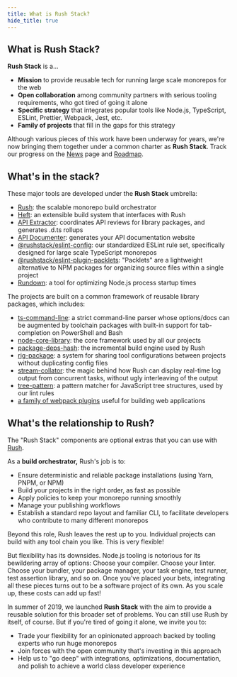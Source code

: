 ```yaml
---
title: What is Rush Stack?
hide_title: true
---
```


## What is Rush Stack?

**Rush Stack** is a...

- **Mission** to provide reusable tech for running large scale monorepos for the web
- **Open collaboration** among community partners with serious tooling requirements, who got tired of going it alone
- **Specific strategy** that integrates popular tools like Node.js, TypeScript, ESLint, Prettier, Webpack, Jest, etc.
- **Family of projects** that fill in the gaps for this strategy

Although various pieces of this work have been underway for years, we're now bringing them together under a common charter as **Rush Stack**.  Track our progress on the [News](pages/news.md) page and [Roadmap](pages/overview/roadmap.md).

## What's in the stack?

These major tools are developed under the **Rush Stack** umbrella:

- [Rush](@rushjs/): the scalable monorepo build orchestrator
- [Heft](./pages/heft/overview.md): an extensible build system that interfaces with Rush
- [API Extractor](@api-extractor/): coordinates API reviews for library packages, and generates .d.ts rollups
- [API Documenter](@api-extractor/pages/setup/generating_docs.md): generates your API documentation website
- [@<!---->rushstack/eslint-config](https://www.npmjs.com/package/@rushstack/eslint-config): our standardized
  ESLint rule set, specifically designed for large scale TypeScript monorepos
- [@<!---->rushstack/eslint-plugin-packlets](https://www.npmjs.com/package/@rushstack/eslint-plugin-packlets):
  "Packlets" are a lightweight alternative to NPM packages for organizing source files within a single project
- [Rundown](https://www.npmjs.com/package/@rushstack/rundown): a tool for optimizing Node.js process startup times

The projects are built on a common framework of reusable library packages, which includes:
- [ts-command-line](https://www.npmjs.com/package/@rushstack/ts-command-line): a strict command-line parser
  whose options/docs can be augmented by toolchain packages with built-in support for tab-completion on PowerShell and Bash
- [node-core-library](https://www.npmjs.com/package/@rushstack/node-core-library): the core framework
  used by all our projects
- [package-deps-hash](https://www.npmjs.com/package/@rushstack/package-deps-hash): the incremental build engine
  used by Rush
- [rig-package](https://www.npmjs.com/package/@rushstack/rig-package): a system for sharing tool configurations between projects without duplicating config files
- [stream-collator](https://www.npmjs.com/package/@rushstack/stream-collator): the magic behind how Rush can
  display real-time log output from concurrent tasks, without ugly interleaving of the output
- [tree-pattern](https://www.npmjs.com/package/@rushstack/tree-pattern): a pattern matcher for JavaScript tree structures, used by our lint rules
- [a family of webpack plugins](https://github.com/microsoft/rushstack/tree/master/webpack) useful for building web applications


## What's the relationship to Rush?

The "Rush Stack" components are optional extras that you can use with [Rush](@rushjs/).

As a **build orchestrator,** Rush's job is to:
- Ensure deterministic and reliable package installations (using Yarn, PNPM, or NPM)
- Build your projects in the right order, as fast as possible
- Apply policies to keep your monorepo running smoothly
- Manage your publishing workflows
- Establish a standard repo layout and familiar CLI, to facilitate developers who contribute to many different monorepos

Beyond this role, Rush leaves the rest up to you.  Individual projects can build with any tool chain you like.
This is very flexible!

But flexibility has its downsides.  Node.js tooling is notorious for its bewildering array of options:
Choose your compiler.  Choose your linter.  Choose your bundler, your package manager, your task engine,
test runner, test assertion library, and so on.  Once you've placed your bets, integrating all these pieces
turns out to be a software project of its own.  As you scale up, these costs can add up fast!

In summer of 2019, we launched **Rush Stack** with the aim to provide a reusable solution for this broader set of problems.  You can still use Rush by itself, of course.  But if you're tired of going it alone, we invite you to:

- Trade your flexibility for an opinionated approach backed by tooling experts who run huge monorepos
- Join forces with the open community that's investing in this approach
- Help us to "go deep" with integrations, optimizations, documentation, and polish to achieve a world class developer experience
